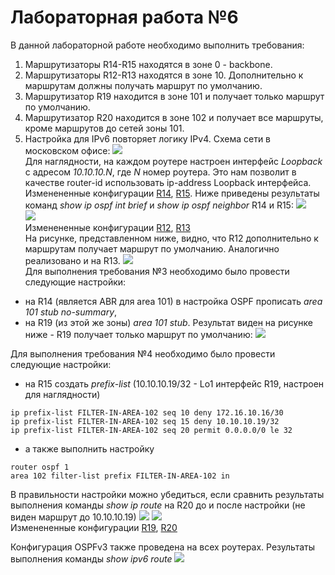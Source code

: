 # Лабораторная работа №6 
В данной лабораторной работе необходимо выполнить требования: 
1.  Маршрутизаторы R14-R15 находятся в зоне 0 - backbone.
2.  Маршрутизаторы R12-R13 находятся в зоне 10. Дополнительно к маршрутам должны получать маршрут по умолчанию.
3.  Маршрутизатор R19 находится в зоне 101 и получает только маршрут по умолчанию.
4.  Маршрутизатор R20 находится в зоне 102 и получает все маршруты, кроме маршрутов до сетей зоны 101.
5.  Настройка для IPv6 повторяет логику IPv4. 
 Схема сети в московском офисе: 
 ![](pic/network.png)   
Для наглядности, на каждом роутере настроен интерфейс *Loopback* c адресом *10.10.10.N*, где *N* номер роутера. Это нам позволит в качестве router-id использовать ip-address Loopback интерфейса.
Изменененные конфигурации [R14](config/setting_R14), [R15](config/setting_R15).
Ниже приведены результаты команд *show ip ospf int brief* и *show ip ospf neighbor*  R14 и R15:
![](pic/R14_1.png)  
![](pic/R15_1.png)  
Изменененные конфигурации [R12](config/setting_R12), [R13](config/setting_R13)  
На рисунке, представленном ниже, видно, что R12 дополнительно к маршрутам получает маршрут по умолчанию. Аналогично реализовано и на R13. 
![](pic/R12_route.png)  
Для выполнения требования №3 необходимо было провести следующие настройки:  
  - на R14 (является ABR для area 101) в настройка OSPF прописать *area 101 stub no-summary*, 
  - на R19 (из этой же зоны) *area 101 stub*. 
Результат виден на рисунке ниже - R19 получает только маршрут по умолчанию: 
![](pic/R19_route.png)  

Для выполнения требования №4 необходимо было провести следующие настройки:  
  - на R15 создать *prefix-list* (10.10.10.19/32 - Lo1 интерфейс R19, настроен для наглядности)
```
ip prefix-list FILTER-IN-AREA-102 seq 10 deny 172.16.10.16/30
ip prefix-list FILTER-IN-AREA-102 seq 15 deny 10.10.10.19/32
ip prefix-list FILTER-IN-AREA-102 seq 20 permit 0.0.0.0/0 le 32
```   
 - а также выполнить настройку  
 ```
 router ospf 1
 area 102 filter-list prefix FILTER-IN-AREA-102 in
``` 
В правильности настройки можно убедиться, если сравнить результаты выполнения команды *show ip route* на R20 до и после настройки (не виден маршрут до 10.10.10.19) 
![](pic/r20_do.png) 
![](pic/r20_posle.png)  
Изменененные конфигурации [R19](config/setting_R19), [R20](config/setting_R20)  

Конфигурация OSPFv3 также проведена на всех роутерах. 
Результаты выполнения команды *show ipv6 route* 
![](pic/R12_ipv6.png)
